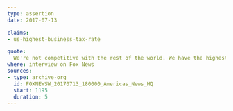 ```yaml
---
type: assertion
date: 2017-07-13

claims:
- us-highest-business-tax-rate

quote:
  We're not competitive with the rest of the world. We have the highest corporate rate in the world.
where: interview on Fox News
sources:
- type: archive-org
  id: FOXNEWSW_20170713_180000_Americas_News_HQ
  start: 1195
  duration: 5
---
```

